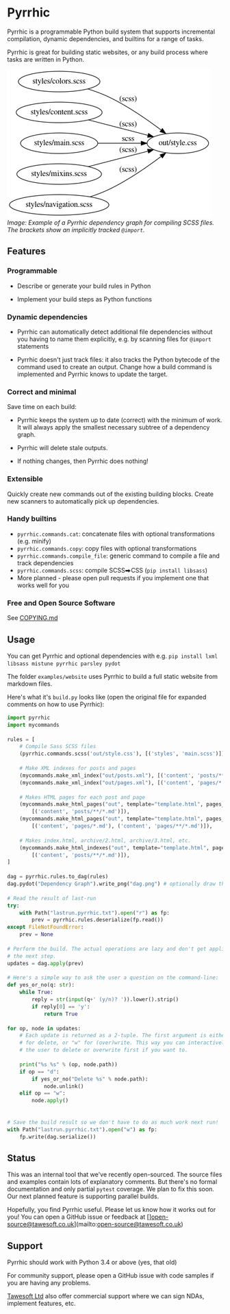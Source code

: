 Pyrrhic
=======

Pyrrhic is a programmable Python build system that supports incremental
compilation, dynamic dependencies, and builtins for a range of tasks.

Pyrrhic is great for building static websites, or any build process where
tasks are written in Python.

![Dependency Graph](examples/website/dag-example.png)
*Image: Example of a Pyrrhic dependency graph for compiling SCSS files. The
brackets show an implicitly tracked `@import`.*


Features
--------

### Programmable

* Describe or generate your build rules in Python

* Implement your build steps as Python functions

### Dynamic dependencies

* Pyrrhic can automatically detect additional file dependencies without you
having to name them explicitly, e.g. by scanning files for `@import` statements

* Pyrrhic doesn't just track files: it also tracks the Python bytecode of the
command used to create an output. Change how a build command is implemented
and Pyrrhic knows to update the target.

### Correct and minimal

Save time on each build:

* Pyrrhic keeps the system up to date (correct) with the minimum of work.
  It will always apply the smallest necessary subtree of a dependency graph.

* Pyrrhic will delete stale outputs.

* If nothing changes, then Pyrrhic does nothing!

### Extensible

Quickly create new commands out of the existing building blocks. Create new
scanners to automatically pick up dependencies.

### Handy builtins

* `pyrrhic.commands.cat`: concatenate files with optional transformations (e.g. minify)
* `pyrrhic.commands.copy`: copy files with optional transformations
* `pyrrhic.commands.compile_file`: generic command to compile a file and track dependencies
* `pyrrhic.commands.scss`: compile SCSS⮕CSS (`pip install libsass`)
* More planned - please open pull requests if you implement one that works well for you

### Free and Open Source Software

See [COPYING.md](COPYING.md)


Usage
-----

You can get Pyrrhic and optional dependencies with e.g. `pip install lxml libsass mistune pyrrhic parsley pydot`

The folder `examples/website` uses Pyrrhic to build a full static website from
markdown files.

Here's what it's `build.py` looks like (open the original file for expanded
comments on how to use Pyrrhic):

```python
import pyrrhic
import mycommands

rules = [
    # Compile Sass SCSS files
    (pyrrhic.commands.scss('out/style.css'), [('styles', 'main.scss')]),

    # Make XML indexes for posts and pages
    (mycommands.make_xml_index("out/posts.xml"), [('content', 'posts/**/*.md')]),
    (mycommands.make_xml_index("out/pages.xml"), [('content', 'pages/*.md'), ('content', 'pages/**/*.md')]),

    # Makes HTML pages for each post and page
    (mycommands.make_html_pages("out", template="template.html", pages_index="out/pages.xml"),
        [('content', 'posts/**/*.md')]),
    (mycommands.make_html_pages("out", template="template.html", pages_index="out/pages.xml"),
        [('content', 'pages/*.md'), ('content', 'pages/**/*.md')]),

    # Makes index.html, archive/2.html, archive/3.html, etc.
    (mycommands.make_html_indexes("out", template="template.html", pages_index="out/pages.xml"),
        [('content', 'posts/**/*.md')]),
]

dag = pyrrhic.rules.to_dag(rules)
dag.pydot("Dependency Graph").write_png("dag.png") # optionally draw the graph

# Read the result of last-run
try:
    with Path("lastrun.pyrrhic.txt").open("r") as fp:
        prev = pyrrhic.rules.deserialize(fp.read())
except FileNotFoundError:
    prev = None

# Perform the build. The actual operations are lazy and don't get applied until
# the next step.
updates = dag.apply(prev)

# Here's a simple way to ask the user a question on the command-line:
def yes_or_no(q: str):
    while True:
        reply = str(input(q+' (y/n)? ')).lower().strip()
        if reply[0] == 'y':
            return True

for op, node in updates:
    # Each update is returned as a 2-tuple. The first argument is either "d"
    # for delete, or "w" for (over)write. This way you can interactively prompt
    # the user to delete or overwrite first if you want to.

    print("%s %s" % (op, node.path))
    if op == "d":
        if yes_or_no("Delete %s" % node.path):
            node.unlink()
    elif op == "w":
        node.apply()


# Save the build result so we don't have to do as much work next run!
with Path("lastrun.pyrrhic.txt").open("w") as fp:
    fp.write(dag.serialize())
```

Status
------

This was an internal tool that we've recently open-sourced. The source files
and examples contain lots of explanatory comments. But there's no formal
documentation and only partial `pytest` coverage. We plan to fix this soon.
Our next planned feature is supporting parallel builds.

Hopefully, you find Pyrrhic useful. Please let us know how it works out for
you! You can open a GitHub issue or feedback at
[]open-source@tawesoft.co.uk](mailto:open-source@tawesoft.co.uk)


Support
-------

Pyrrhic should work with Python 3.4 or above (yes, that old)

For community support, please open a GitHub issue with code samples if you are
having any problems.

[Tawesoft Ltd](https://www.tawesoft.co.uk/) also offer commercial support
where we can sign NDAs, implement features, etc.



